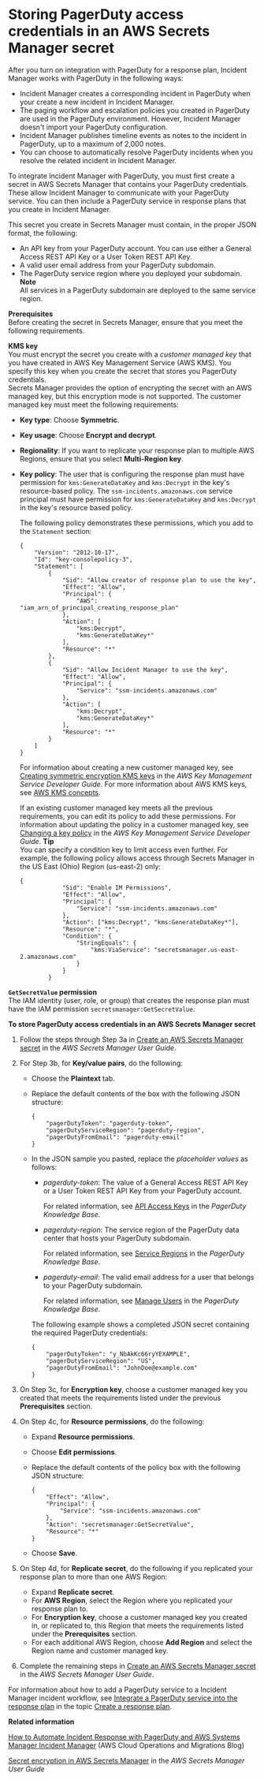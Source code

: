 # Storing PagerDuty access credentials in an AWS Secrets Manager secret<a name="integrations-pagerduty-secret"></a>

After you turn on integration with PagerDuty for a response plan, Incident Manager works with PagerDuty in the following ways:
+ Incident Manager creates a corresponding incident in PagerDuty when your create a new incident in Incident Manager\.
+ The paging workflow and escalation policies you created in PagerDuty are used in the PagerDuty environment\. However, Incident Manager doesn't import your PagerDuty configuration\.
+ Incident Manager publishes timeline events as notes to the incident in PagerDuty, up to a maximum of 2,000 notes\.
+ You can choose to automatically resolve PagerDuty incidents when you resolve the related incident in Incident Manager\. 

To integrate Incident Manager with PagerDuty, you must first create a secret in AWS Secrets Manager that contains your PagerDuty credentials\. These allow Incident Manager to communicate with your PagerDuty service\. You can then include a PagerDuty service in response plans that you create in Incident Manager\.

This secret you create in Secrets Manager must contain, in the proper JSON format, the following:
+ An API key from your PagerDuty account\. You can use either a General Access REST API Key or a User Token REST API Key\.
+ A valid user email address from your PagerDuty subdomain\.
+ The PagerDuty service region where you deployed your subdomain\. 
**Note**  
All services in a PagerDuty subdomain are deployed to the same service region\.

**Prerequisites**  
Before creating the secret in Secrets Manager, ensure that you meet the following requirements\.

**KMS key**  
You must encrypt the secret you create with a *customer managed key* that you have created in AWS Key Management Service \(AWS KMS\)\. You specify this key when you create the secret that stores you PagerDuty credentials\.   
Secrets Manager provides the option of encrypting the secret with an AWS managed key, but this encryption mode is not supported\.
The customer managed key must meet the following requirements:  
+ **Key type**: Choose **Symmetric**\.
+  **Key usage**: Choose **Encrypt and decrypt**\.
+ **Regionality**: If you want to replicate your response plan to multiple AWS Regions, ensure that you select **Multi\-Region key**\.
+ **Key policy**: The user that is configuring the response plan must have permission for `kms:GenerateDataKey` and `kms:Decrypt` in the key's resource\-based policy\. The `ssm-incidents.amazonaws.com` service principal must have permission for `kms:GenerateDataKey` and `kms:Decrypt` in the key's resource based policy\.

  The following policy demonstrates these permissions, which you add to the `Statement` section:

  ```
  {
      "Version": "2012-10-17",
      "Id": "key-consolepolicy-3",
      "Statement": [
          {
              "Sid": "Allow creator of response plan to use the key",
              "Effect": "Allow",
              "Principal": {
                  "AWS": "iam_arn_of_principal_creating_response_plan"
              },
              "Action": [
                  "kms:Decrypt",
                  "kms:GenerateDataKey*"
              ],
              "Resource": "*"
          },
          {
              "Sid": "Allow Incident Manager to use the key",
              "Effect": "Allow",
              "Principal": {
                  "Service": "ssm-incidents.amazonaws.com"
              },
              "Action": [
                  "kms:Decrypt",
                  "kms:GenerateDataKey*"
              ],
              "Resource": "*"
          }
      ]
  }
  ```

  For information about creating a new customer managed key, see [Creating symmetric encryption KMS keys](https://docs.aws.amazon.com/kms/latest/developerguide/create-keys.html#create-symmetric-cmk) in the *AWS Key Management Service Developer Guide*\. For more information about AWS KMS keys, see [AWS KMS concepts](https://docs.aws.amazon.com/kms/latest/developerguide/concepts.html)\.

  If an existing customer managed key meets all the previous requirements, you can edit its policy to add these permissions\. For information about updating the policy in a customer managed key, see [Changing a key policy](https://docs.aws.amazon.com/kms/latest/developerguide/key-policy-modifying.html) in the *AWS Key Management Service Developer Guide*\.
**Tip**  
You can specify a condition key to limit access even further\. For example, the following policy allows access through Secrets Manager in the US East \(Ohio\) Region \(us\-east\-2\) only:  

  ```
  {
              "Sid": "Enable IM Permissions",
              "Effect": "Allow",
              "Principal": {
                  "Service": "ssm-incidents.amazonaws.com"
              },
              "Action": ["kms:Decrypt", "kms:GenerateDataKey*"],
              "Resource": "*",
              "Condition": {
                  "StringEquals": {
                      "kms:ViaService": "secretsmanager.us-east-2.amazonaws.com"
                  }
              }
          }
  ```

**`GetSecretValue` permission**  
The IAM identity \(user, role, or group\) that creates the response plan must have the IAM permission `secretsmanager:GetSecretValue`\. 

**To store PagerDuty access credentials in an AWS Secrets Manager secret**

1. Follow the steps through Step 3a in [Create an AWS Secrets Manager secret](https://docs.aws.amazon.com/secretsmanager/latest/userguide/create_secret.html) in the *AWS Secrets Manager User Guide*\.

1. For Step 3b, for **Key/value pairs**, do the following:
   + Choose the **Plaintext** tab\.
   + Replace the default contents of the box with the following JSON structure:

     ```
     {
         "pagerDutyToken": "pagerduty-token",
         "pagerDutyServiceRegion": "pagerduty-region",
         "pagerDutyFromEmail": "pagerduty-email"
     }
     ```
   + In the JSON sample you pasted, replace the *placeholder values* as follows:
     + *pagerduty\-token*: The value of a General Access REST API Key or a User Token REST API Key from your PagerDuty account\.

       For related information, see [API Access Keys](https://support.pagerduty.com/docs/api-access-keys) in the *PagerDuty Knowledge Base*\.
     + *pagerduty\-region*: The service region of the PagerDuty data center that hosts your PagerDuty subdomain\.

       For related information, see [Service Regions](https://support.pagerduty.com/docs/service-regions) in the *PagerDuty Knowledge Base*\.
     + *pagerduty\-email*: The valid email address for a user that belongs to your PagerDuty subdomain\.

       For related information, see [Manage Users](https://support.pagerduty.com/docs/users) in the *PagerDuty Knowledge Base*\.

     The following example shows a completed JSON secret containing the required PagerDuty credentials:

     ```
     {
         "pagerDutyToken": "y_NbAkKc66ryYEXAMPLE",
         "pagerDutyServiceRegion": "US",
         "pagerDutyFromEmail": "JohnDoe@example.com"
     }
     ```

1. On Step 3c, for **Encryption key**, choose a customer managed key you created that meets the requirements listed under the previous **Prerequisites** section\.

1. On Step 4c, for **Resource permissions**, do the following:
   + Expand **Resource permissions**\.
   + Choose **Edit permissions**\.
   + Replace the default contents of the policy box with the following JSON structure:

     ```
     {
         "Effect": "Allow",
         "Principal": {
             "Service": "ssm-incidents.amazonaws.com"
         },
         "Action": "secretsmanager:GetSecretValue",
         "Resource": "*"
     }
     ```
   + Choose **Save**\.

1. On Step 4d, for **Replicate secret**, do the following if you replicated your response plan to more than one AWS Region:
   + Expand **Replicate secret**\.
   + For **AWS Region**, select the Region where you replicated your response plan to\.
   + For **Encryption key**, choose a customer managed key you created in, or replicated to, this Region that meets the requirements listed under the **Prerequisites** section\. 
   + For each additional AWS Region, choose **Add Region** and select the Region name and customer managed key\.

1. Complete the remaining steps in [Create an AWS Secrets Manager secret](https://docs.aws.amazon.com/secretsmanager/latest/userguide/create_secret.html) in the *AWS Secrets Manager User Guide*\. 

For information about how to add a PagerDuty service to a Incident Manager incident workflow, see [Integrate a PagerDuty service into the response plan](response-plans.md#anchor-pagerduty) in the topic [Create a response plan](response-plans.md#response-plans-create)\.

**Related information**

[How to Automate Incident Response with PagerDuty and AWS Systems Manager Incident Manager](http://aws.amazon.com/blogs/mt/how-to-automate-incident-response-with-pagerduty-and-aws-systems-manager-incident-manager/) \(AWS Cloud Operations and Migrations Blog\)

[Secret encryption in AWS Secrets Manager](https://docs.aws.amazon.com/secretsmanager/latest/userguide/security-encryption.html) in the *AWS Secrets Manager User Guide*